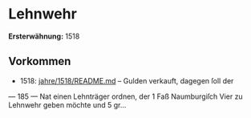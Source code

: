 # Lehnwehr

**Ersterwähnung:** 1518

## Vorkommen
- 1518: [jahre/1518/README.md](../jahre/1518/README.md) – Gulden verkauft, dagegen ſoll der


— 185 —
Nat einen Lehnträger ordnen, der 1 Faß Naumburgiſch
Vier zu Lehnwehr geben möchte und 5 gr...
